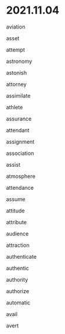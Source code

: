 # 2021.11.04

aviation

asset

attempt

astronomy

astonish

attorney

assimilate

athlete

assurance

attendant

assignment

association

assist

atmosphere

attendance

assume

attitude

attribute

audience

attraction

authenticate

authentic

authority

authorize

automatic

avail

avert